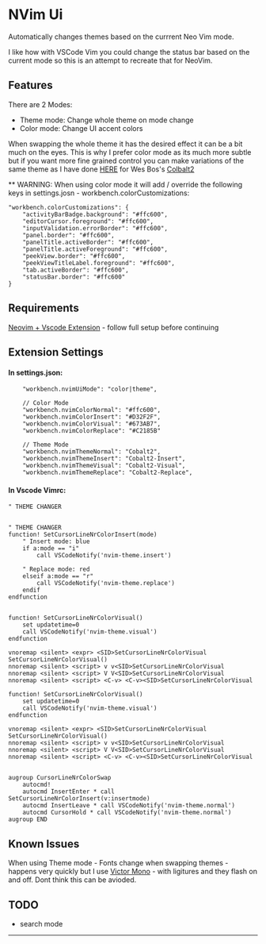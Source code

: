 # NVim Ui

Automatically changes themes based on the currrent Neo Vim mode.

I like how with VSCode Vim you could change the status bar based on the current mode so this is an attempt to recreate that for NeoVim.

## Features

There are 2 Modes:

- Theme mode: Change whole theme on mode change
- Color mode: Change UI accent colors

When swapping the whole theme it has the desired effect it can be a bit much on the eyes. This is why I prefer color mode as its much more subtle but if you want more fine grained control you can make variations of the same theme as I have done [HERE](LINk) for Wes Bos's [Colbalt2](https://github.com/wesbos/cobalt2-vscode)

\*\* WARNING: When using color mode it will add / override the following keys in settings.josn - workbench.colorCustomizations:

```
"workbench.colorCustomizations": {
    "activityBarBadge.background": "#ffc600",
    "editorCursor.foreground": "#ffc600",
    "inputValidation.errorBorder": "#ffc600",
    "panel.border": "#ffc600",
    "panelTitle.activeBorder": "#ffc600",
    "panelTitle.activeForeground": "#ffc600",
    "peekView.border": "#ffc600",
    "peekViewTitleLabel.foreground": "#ffc600",
    "tab.activeBorder": "#ffc600",
    "statusBar.border": "#ffc600"
}
```

## Requirements

[Neovim + Vscode Extension](https://marketplace.visualstudio.com/items?itemName=asvetliakov.vscode-neovim) - follow full setup before continuing

## Extension Settings

#### In settings.json:

```
    "workbench.nvimUiMode": "color|theme",

    // Color Mode
    "workbench.nvimColorNormal": "#ffc600",
    "workbench.nvimColorInsert": "#D32F2F",
    "workbench.nvimColorVisual": "#673AB7",
    "workbench.nvimColorReplace": "#C2185B"

    // Theme Mode
    "workbench.nvimThemeNormal": "Cobalt2",
    "workbench.nvimThemeInsert": "Cobalt2-Insert",
    "workbench.nvimThemeVisual": "Cobalt2-Visual",
    "workbench.nvimThemeReplace": "Cobalt2-Replace",

```

#### In Vscode Vimrc:

```
" THEME CHANGER


" THEME CHANGER
function! SetCursorLineNrColorInsert(mode)
    " Insert mode: blue
    if a:mode == "i"
        call VSCodeNotify('nvim-theme.insert')

    " Replace mode: red
    elseif a:mode == "r"
        call VSCodeNotify('nvim-theme.replace')
    endif
endfunction


function! SetCursorLineNrColorVisual()
    set updatetime=0
    call VSCodeNotify('nvim-theme.visual')
endfunction

vnoremap <silent> <expr> <SID>SetCursorLineNrColorVisual SetCursorLineNrColorVisual()
nnoremap <silent> <script> v v<SID>SetCursorLineNrColorVisual
nnoremap <silent> <script> V V<SID>SetCursorLineNrColorVisual
nnoremap <silent> <script> <C-v> <C-v><SID>SetCursorLineNrColorVisual

function! SetCursorLineNrColorVisual()
    set updatetime=0
    call VSCodeNotify('nvim-theme.visual')
endfunction

vnoremap <silent> <expr> <SID>SetCursorLineNrColorVisual SetCursorLineNrColorVisual()
nnoremap <silent> <script> v v<SID>SetCursorLineNrColorVisual
nnoremap <silent> <script> V V<SID>SetCursorLineNrColorVisual
nnoremap <silent> <script> <C-v> <C-v><SID>SetCursorLineNrColorVisual


augroup CursorLineNrColorSwap
    autocmd!
    autocmd InsertEnter * call SetCursorLineNrColorInsert(v:insertmode)
    autocmd InsertLeave * call VSCodeNotify('nvim-theme.normal')
    autocmd CursorHold * call VSCodeNotify('nvim-theme.normal')
augroup END

```

## Known Issues

When using Theme mode - Fonts change when swapping themes - happens very quickly but I use [Victor Mono](https://rubjo.github.io/victor-mono/) - with ligitures and they flash on and off. Dont think this can be avioded.

## TODO

- search mode

---
